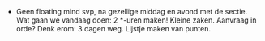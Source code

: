 - Geen floating mind svp, na gezellige middag en avond met de sectie. Wat gaan we vandaag doen: 2 \*-uren maken! Kleine zaken. Aanvraag in orde? Denk erom: 3 dagen weg. Lijstje maken van punten.